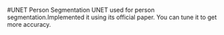 #UNET Person Segmentation
UNET used for person segmentation.Implemented it using its official paper. You can tune it to get more accuracy.
